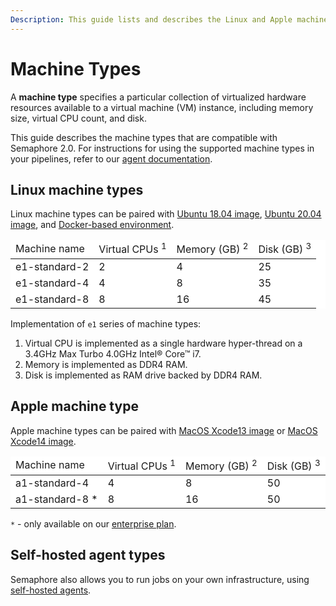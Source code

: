 ```yaml
---
Description: This guide lists and describes the Linux and Apple machine types that are compatible with Semaphore 2.0.
---
```


# Machine Types

A **machine type** specifies a particular collection of virtualized
hardware resources available to a virtual machine (VM) instance,
including memory size, virtual CPU count, and disk.

This guide describes the machine types that are compatible with Semaphore 2.0. For instructions for using
the supported machine types in your pipelines, refer to our [agent documentation][agent].

## Linux machine types

Linux machine types can be paired with [Ubuntu 18.04 image][ubuntu1804], [Ubuntu 20.04 image][ubuntu2004], and [Docker-based environment][docker-env].

<table style="background-color: rgb(255, 255, 255);">
<thead>
<tr>
  <td>
    Machine name
  </td>
  <td>
    Virtual CPUs <sup>1</sup>
  </td>
  <td>
    Memory (GB) <sup>2</sup>
  </td>
  <td>
    Disk (GB) <sup>3</sup>
  </td>
</tr>
</thead>
<tbody>
<tr>
  <td>
    e1-standard-2
  </td>
  <td>
     2
  </td>
  <td>
     4
  </td>
  <td>
     25
  </td>
</tr>
<tr>
  <td>
    e1-standard-4
  </td>
  <td>
     4
  </td>
  <td>
     8
  </td>
  <td>
     35
  </td>
</tr>
<tr>
  <td>
     e1-standard-8
  </td>
  <td>
     8
  </td>
  <td>
     16
  </td>
  <td>
     45
  </td>
</tr>
</tbody>
</table>

Implementation of `e1` series of machine types:

1. Virtual CPU is implemented as a single hardware hyper-thread on a
   3.4GHz Max Turbo 4.0GHz Intel® Core™ i7.
2. Memory is implemented as DDR4 RAM.
3. Disk is implemented as RAM drive backed by DDR4 RAM.

## Apple machine type

Apple machine types can be paired with [MacOS Xcode13 image][macos-xcode13] or [MacOS Xcode14 image][macos-xcode14].

<table style="background-color: rgb(255, 255, 255);">
<thead>
<tr>
  <td>
     Machine name
  </td>
  <td>
     Virtual CPUs <sup>1</sup>
  </td>
  <td>
     Memory (GB) <sup>2</sup>
  </td>
  <td>
     Disk (GB) <sup>3</sup>
  </td>
</tr>
</thead>
<tbody>
<tr>
  <td>
     a1-standard-4
  </td>
  <td>
     4
  </td>
  <td>
     8
  </td>
  <td>
     50
  </td>
</tr>
  <tr>
  <td>
     a1-standard-8 *
  </td>
  <td>
     8
  </td>
  <td>
     16
  </td>
  <td>
     50
  </td>
</tr>
</tbody>
</table>

`*` - only available on our [enterprise plan](https://semaphoreci.com/pricing).

## Self-hosted agent types

Semaphore also allows you to run jobs on your own infrastructure, using [self-hosted agents][self-hosted].

[agent]: ../reference/pipeline-yaml-reference.md#agent
[ubuntu1804]: ../ci-cd-environment/ubuntu-18.04-image.md
[ubuntu2004]: ../ci-cd-environment/ubuntu-20.04-image.md
[macos-xcode14]: ../ci-cd-environment/macos-xcode-14-image.md
[macos-xcode13]: ../ci-cd-environment/macos-xcode-13-image.md
[docker-env]: ../ci-cd-environment/custom-ci-cd-environment-with-docker.md
[self-hosted]: ../ci-cd-environment/self-hosted-agents-overview.md
